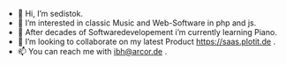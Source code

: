  
- 👋 Hi, I’m sedistok.
- 👀 I’m interested in classic Music and Web-Software in php and js.
- 🌱 After decades of Softwaredevelopement i’m currently learning Piano.
- 💞️ I’m looking to collaborate on my latest Product https://saas.plotit.de .
- 📫 You can reach me with ibh@arcor.de .
 

